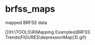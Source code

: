 # brfss_maps
mapped BRFSS data

[](H:\TOOLS\R\Mapping Examples\BRFSS Trends\FIGURES\depressionMap(3).gif)
